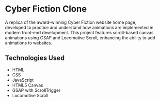 # Cyber Fiction Clone

A replica of the award-winning Cyber Fiction website home page, developed to practice and understand how animations are implemented in modern front-end development. This project features scroll-based canvas animations using GSAP and Locomotive Scroll, enhancing the ability to add animations to websites.

## Technologies Used

- HTML
- CSS
- JavaScript
- HTML5 Canvas
- GSAP with ScrollTrigger
- Locomotive Scroll
